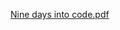 [Nine days into code.pdf](https://github.com/user-attachments/files/23072878/Nine.days.into.code.pdf)
